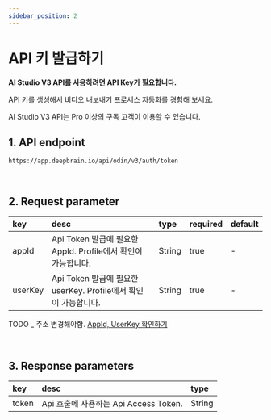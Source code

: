 ```yaml
---
sidebar_position: 2
---
```


# API 키 발급하기

**AI Studio V3 API를 사용하려면 API Key가 필요합니다.**  

API 키를 생성해서 비디오 내보내기 프로세스 자동화를 경험해 보세요.

AI Studio V3 API는 Pro 이상의 구독 고객이 이용할 수 있습니다.

## 1. API endpoint

```http
https://app.deepbrain.io/api/odin/v3/auth/token
```

<br/>

## 2. Request parameter

|key|desc|type|required|default|
|:---|:---|:---|:---|:---|
|appId|Api Token 발급에 필요한 AppId. Profile에서 확인이 가능합니다.|String|true|-|
|userKey|Api Token 발급에 필요한 userKey. Profile에서 확인이 가능합니다.|String|true|-|

TODO _ 주소 변경해야함.
[AppId, UserKey 확인하기](https://app.deepbrain.io)

<br/>

## 3. Response parameters

|key|desc|type|
|:---|:---|:---|
|token|Api 호출에 사용하는 Api Access Token.|String|